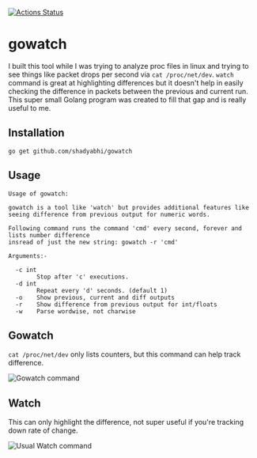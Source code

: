 [![Actions Status](https://github.com/shadyabhi/gowatch/workflows/Go/badge.svg)](https://github.com/shadyabhi/gowatch/actions)

gowatch
=======

I built this tool while I was trying to analyze proc files in linux and trying to see things like packet drops per second via `cat /proc/net/dev`. `watch` command is great at highlighting differences but it doesn't help in easily checking the difference in packets between the previous and current run. This super small Golang program was created to fill that gap and is really useful to me.

Installation
------------

```
go get github.com/shadyabhi/gowatch
```

Usage
-----

```
Usage of gowatch:

gowatch is a tool like 'watch' but provides additional features like
seeing difference from previous output for numeric words.

Following command runs the command 'cmd' every second, forever and lists number difference
insread of just the new string: gowatch -r 'cmd'

Arguments:-

  -c int
        Stop after 'c' executions.
  -d int
        Repeat every 'd' seconds. (default 1)
  -o    Show previous, current and diff outputs
  -r    Show difference from previous output for int/floats
  -w    Parse wordwise, not charwise
```

Gowatch
-------

`cat /proc/net/dev` only lists counters, but this command can help track difference.

![Gowatch command](https://shadyabhi.keybase.pub/gowatch_command.gif)

Watch
-----

This can only highlight the difference, not super useful if you're tracking down rate of change.

![Usual Watch command](https://shadyabhi.keybase.pub/watch_command.gif)
